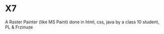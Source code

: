 # X7
A Raster Painter (like MS Paint) done in html, css, java by a class 10 student, PL &amp; Frzinuze
